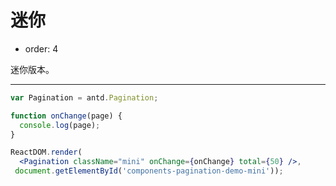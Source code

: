 # 迷你

- order: 4

迷你版本。

---

````jsx
var Pagination = antd.Pagination;

function onChange(page) {
  console.log(page);
}

ReactDOM.render(
  <Pagination className="mini" onChange={onChange} total={50} />,
 document.getElementById('components-pagination-demo-mini'));
````
